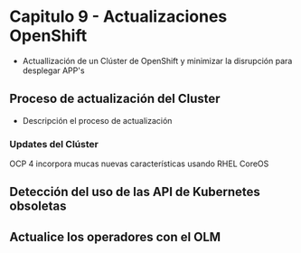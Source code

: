 # Capitulo 9 - Actualizaciones OpenShift

- Actuallización de un Clúster de OpenShift y minimizar la disrupción para desplegar APP's

## Proceso de actualización del Cluster

- Descripción el proceso de actualización

### Updates del Clúster

OCP 4 incorpora mucas nuevas características usando RHEL CoreOS

## Detección del uso de las API de Kubernetes obsoletas

## Actualice los operadores con el OLM